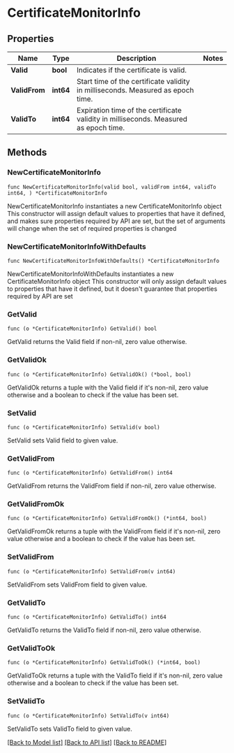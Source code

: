# CertificateMonitorInfo

## Properties

Name | Type | Description | Notes
------------ | ------------- | ------------- | -------------
**Valid** | **bool** | Indicates if the certificate is valid. | 
**ValidFrom** | **int64** | Start time of the certificate validity in milliseconds. Measured as epoch time. | 
**ValidTo** | **int64** | Expiration time of the certificate validity in milliseconds. Measured as epoch time. | 

## Methods

### NewCertificateMonitorInfo

`func NewCertificateMonitorInfo(valid bool, validFrom int64, validTo int64, ) *CertificateMonitorInfo`

NewCertificateMonitorInfo instantiates a new CertificateMonitorInfo object
This constructor will assign default values to properties that have it defined,
and makes sure properties required by API are set, but the set of arguments
will change when the set of required properties is changed

### NewCertificateMonitorInfoWithDefaults

`func NewCertificateMonitorInfoWithDefaults() *CertificateMonitorInfo`

NewCertificateMonitorInfoWithDefaults instantiates a new CertificateMonitorInfo object
This constructor will only assign default values to properties that have it defined,
but it doesn't guarantee that properties required by API are set

### GetValid

`func (o *CertificateMonitorInfo) GetValid() bool`

GetValid returns the Valid field if non-nil, zero value otherwise.

### GetValidOk

`func (o *CertificateMonitorInfo) GetValidOk() (*bool, bool)`

GetValidOk returns a tuple with the Valid field if it's non-nil, zero value otherwise
and a boolean to check if the value has been set.

### SetValid

`func (o *CertificateMonitorInfo) SetValid(v bool)`

SetValid sets Valid field to given value.


### GetValidFrom

`func (o *CertificateMonitorInfo) GetValidFrom() int64`

GetValidFrom returns the ValidFrom field if non-nil, zero value otherwise.

### GetValidFromOk

`func (o *CertificateMonitorInfo) GetValidFromOk() (*int64, bool)`

GetValidFromOk returns a tuple with the ValidFrom field if it's non-nil, zero value otherwise
and a boolean to check if the value has been set.

### SetValidFrom

`func (o *CertificateMonitorInfo) SetValidFrom(v int64)`

SetValidFrom sets ValidFrom field to given value.


### GetValidTo

`func (o *CertificateMonitorInfo) GetValidTo() int64`

GetValidTo returns the ValidTo field if non-nil, zero value otherwise.

### GetValidToOk

`func (o *CertificateMonitorInfo) GetValidToOk() (*int64, bool)`

GetValidToOk returns a tuple with the ValidTo field if it's non-nil, zero value otherwise
and a boolean to check if the value has been set.

### SetValidTo

`func (o *CertificateMonitorInfo) SetValidTo(v int64)`

SetValidTo sets ValidTo field to given value.



[[Back to Model list]](../README.md#documentation-for-models) [[Back to API list]](../README.md#documentation-for-api-endpoints) [[Back to README]](../README.md)


